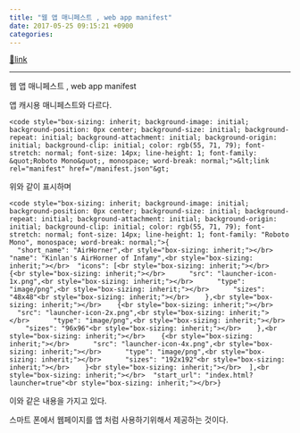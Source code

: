 ```yaml
---
title: "웹 앱 매니페스트 , web app manifest"
date: 2017-05-25 09:15:21 +0900
categories: 
---
```

[🔗link](http://www.mins01.com/mh/tech/read/1082)
***


웹 앱 매니페스트 , web app manifest  


앱 캐시용 매니페스트와 다르다.



`<code style="box-sizing: inherit; background-image: initial; background-position: 0px center; background-size: initial; background-repeat: initial; background-attachment: initial; background-origin: initial; background-clip: initial; color: rgb(55, 71, 79); font-stretch: normal; font-size: 14px; line-height: 1; font-family: &quot;Roboto Mono&quot;, monospace; word-break: normal;">&lt;link rel="manifest" href="/manifest.json"&gt;`



위와 같이 표시하며

  
    <code style="box-sizing: inherit; background-image: initial; background-position: 0px center; background-size: initial; background-repeat: initial; background-attachment: initial; background-origin: initial; background-clip: initial; color: rgb(55, 71, 79); font-stretch: normal; font-size: 14px; line-height: 1; font-family: "Roboto Mono", monospace; word-break: normal;">{  
      "short_name": "AirHorner",<br style="box-sizing: inherit;"></br>  "name": "Kinlan's AirHorner of Infamy",<br style="box-sizing: inherit;"></br>  "icons": [<br style="box-sizing: inherit;"></br>    {<br style="box-sizing: inherit;"></br>      "src": "launcher-icon-1x.png",<br style="box-sizing: inherit;"></br>      "type": "image/png",<br style="box-sizing: inherit;"></br>      "sizes": "48x48"<br style="box-sizing: inherit;"></br>    },<br style="box-sizing: inherit;"></br>    {<br style="box-sizing: inherit;"></br>      "src": "launcher-icon-2x.png",<br style="box-sizing: inherit;"></br>      "type": "image/png",<br style="box-sizing: inherit;"></br>      "sizes": "96x96"<br style="box-sizing: inherit;"></br>    },<br style="box-sizing: inherit;"></br>    {<br style="box-sizing: inherit;"></br>      "src": "launcher-icon-4x.png",<br style="box-sizing: inherit;"></br>      "type": "image/png",<br style="box-sizing: inherit;"></br>      "sizes": "192x192"<br style="box-sizing: inherit;"></br>    }<br style="box-sizing: inherit;"></br>  ],<br style="box-sizing: inherit;"></br>  "start_url": "index.html?launcher=true"<br style="box-sizing: inherit;"></br>}




이와 같은 내용을 가지고 있다.

  


스마트 폰에서 웹페이지를 앱 처럼 사용하기위해서 제공하는 것이다.

  
  





